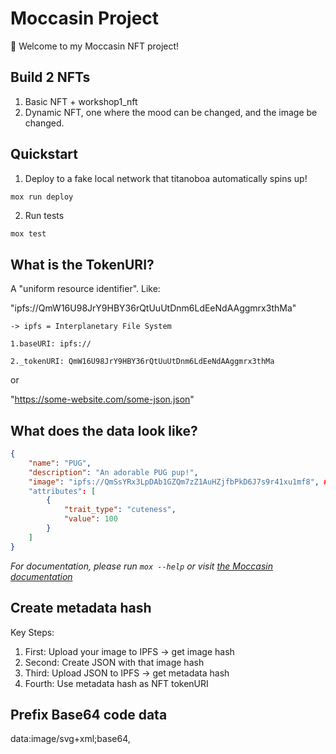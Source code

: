 # Moccasin Project

🐍 Welcome to my Moccasin NFT project!

## Build 2 NFTs

1. Basic NFT + workshop1_nft
2. Dynamic NFT, one where the mood can be changed, and the image be changed.

## Quickstart

1. Deploy to a fake local network that titanoboa automatically spins up!

```bash
mox run deploy
```

2. Run tests

```
mox test
```

## What is the TokenURI?

A "uniform resource identifier". Like:

"ipfs://QmW16U98JrY9HBY36rQtUuUtDnm6LdEeNdAAggmrx3thMa" 

    -> ipfs = Interplanetary File System
 
    1.baseURI: ipfs://

    2._tokenURI: QmW16U98JrY9HBY36rQtUuUtDnm6LdEeNdAAggmrx3thMa
 
or

"https://some-website.com/some-json.json"

## What does the data look like?

```json
{
    "name": "PUG",
    "description": "An adorable PUG pup!",
    "image": "ipfs://QmSsYRx3LpDAb1GZQm7zZ1AuHZjfbPkD6J7s9r41xu1mf8", # note: return an image.
    "attributes": [
        {
            "trait_type": "cuteness",
            "value": 100
        }        
    ]
}
```

_For documentation, please run `mox --help` or visit [the Moccasin documentation](https://cyfrin.github.io/moccasin)_


## Create metadata hash

Key Steps:

1. First: Upload your image to IPFS → get image hash
2. Second: Create JSON with that image hash
3. Third: Upload JSON to IPFS → get metadata hash
4. Fourth: Use metadata hash as NFT tokenURI


## Prefix Base64 code data
data:image/svg+xml;base64,